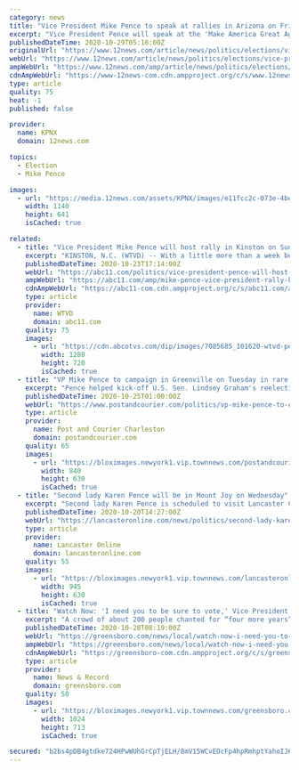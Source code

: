 ```yaml
---
category: news
title: "Vice President Mike Pence to speak at rallies in Arizona on Friday"
excerpt: "Vice President Pence will speak at the 'Make America Great Again!' Victory Rally events in both Flagstaff and Tucson."
publishedDateTime: 2020-10-29T05:16:00Z
originalUrl: "https://www.12news.com/article/news/politics/elections/vice-president-mike-pence-to-speak-at-rallies-in-arizona-on-friday/75-3e68b8a0-18f0-4b87-b57b-0be2b16c2f4f"
webUrl: "https://www.12news.com/article/news/politics/elections/vice-president-mike-pence-to-speak-at-rallies-in-arizona-on-friday/75-3e68b8a0-18f0-4b87-b57b-0be2b16c2f4f"
ampWebUrl: "https://www.12news.com/amp/article/news/politics/elections/vice-president-mike-pence-to-speak-at-rallies-in-arizona-on-friday/75-3e68b8a0-18f0-4b87-b57b-0be2b16c2f4f"
cdnAmpWebUrl: "https://www-12news-com.cdn.ampproject.org/c/s/www.12news.com/amp/article/news/politics/elections/vice-president-mike-pence-to-speak-at-rallies-in-arizona-on-friday/75-3e68b8a0-18f0-4b87-b57b-0be2b16c2f4f"
type: article
quality: 75
heat: -1
published: false

provider:
  name: KPNX
  domain: 12news.com

topics:
  - Election
  - Mike Pence

images:
  - url: "https://media.12news.com/assets/KPNX/images/e11fcc2c-073e-4be5-bad4-2142c1b92b23/e11fcc2c-073e-4be5-bad4-2142c1b92b23_1140x641.jpg"
    width: 1140
    height: 641
    isCached: true

related:
  - title: "Vice President Mike Pence will host rally in Kinston on Sunday"
    excerpt: "KINSTON, N.C. (WTVD) -- With a little more than a week before the election, Vice President Mike Pence will visit the Tar Heel state for a planned rally one day after President Donald Trump."
    publishedDateTime: 2020-10-23T17:14:00Z
    webUrl: "https://abc11.com/politics/vice-president-pence-will-host-rally-in-kinston-on-sunday/7275528/"
    ampWebUrl: "https://abc11.com/amp/mike-pence-vice-president-rally-kinston-nc/7275528/"
    cdnAmpWebUrl: "https://abc11-com.cdn.ampproject.org/c/s/abc11.com/amp/mike-pence-vice-president-rally-kinston-nc/7275528/"
    type: article
    provider:
      name: WTVD
      domain: abc11.com
    quality: 75
    images:
      - url: "https://cdn.abcotvs.com/dip/images/7085685_101620-wtvd-pence-one-on-one-vid.jpg"
        width: 1280
        height: 720
        isCached: true
  - title: "VP Mike Pence to campaign in Greenville on Tuesday in rare pre-election SC rally"
    excerpt: "Pence helped kick-off U.S. Sen. Lindsey Graham's reelection campaign a year and a half ago with rallies in Myrtle Beach and Greenville, and his return to the state could be"
    publishedDateTime: 2020-10-25T01:00:00Z
    webUrl: "https://www.postandcourier.com/politics/vp-mike-pence-to-campaign-in-greenville-on-tuesday-in-rare-pre-election-sc-rally/article_cebcf6ce-165b-11eb-a502-abfe9d3680e0.html"
    type: article
    provider:
      name: Post and Courier Charleston
      domain: postandcourier.com
    quality: 65
    images:
      - url: "https://bloximages.newyork1.vip.townnews.com/postandcourier.com/content/tncms/assets/v3/editorial/f/da/fda94d6a-165c-11eb-bae7-7b6abc6ad9c9/5c9fafc8993dc.image.jpg?resize=840%2C630"
        width: 840
        height: 630
        isCached: true
  - title: "Second lady Karen Pence will be in Mount Joy on Wednesday"
    excerpt: "Second lady Karen Pence is scheduled to visit Lancaster County on Wednesday, less than two weeks before the Nov. 3 election."
    publishedDateTime: 2020-10-20T14:27:00Z
    webUrl: "https://lancasteronline.com/news/politics/second-lady-karen-pence-will-be-in-mount-joy-on-wednesday/article_6c911526-12e0-11eb-b73c-c7f86ed6b0f9.html"
    type: article
    provider:
      name: Lancaster Online
      domain: lancasteronline.com
    quality: 55
    images:
      - url: "https://bloximages.newyork1.vip.townnews.com/lancasteronline.com/content/tncms/assets/v3/editorial/1/a1/1a16f6e8-bf8d-5241-80bc-27d0396b55de/5f7b89c2e6f05.image.jpg?resize=945%2C630"
        width: 945
        height: 630
        isCached: true
  - title: "Watch Now: 'I need you to be sure to vote,' Vice President Mike Pence tells 200 supporters at Greensboro rally on Tuesday"
    excerpt: "A crowd of about 200 people chanted for “four more years” of President Donald Trump on Tuesday afternoon during a campaign rally featuring Vice President Mike Pence."
    publishedDateTime: 2020-10-28T08:19:00Z
    webUrl: "https://greensboro.com/news/local/watch-now-i-need-you-to-be-sure-to-vote-vice-president-mike-pence-tells/article_d542145a-1856-11eb-89c6-43f6047e48af.html"
    ampWebUrl: "https://greensboro.com/news/local/watch-now-i-need-you-to-be-sure-to-vote-vice-president-mike-pence-tells/article_d542145a-1856-11eb-89c6-43f6047e48af.amp.html"
    cdnAmpWebUrl: "https://greensboro-com.cdn.ampproject.org/c/s/greensboro.com/news/local/watch-now-i-need-you-to-be-sure-to-vote-vice-president-mike-pence-tells/article_d542145a-1856-11eb-89c6-43f6047e48af.amp.html"
    type: article
    provider:
      name: News & Record
      domain: greensboro.com
    quality: 50
    images:
      - url: "https://bloximages.newyork1.vip.townnews.com/greensboro.com/content/tncms/assets/v3/editorial/3/2b/32bbaa04-189a-11eb-96fc-97e1fd38bd2a/5f9886a6215fe.image.jpg?resize=1024%2C713"
        width: 1024
        height: 713
        isCached: true

secured: "b2bs4pDB4gtdke724HPwWUhGrCpTjELH/8mV15WCvEOcFp4hpRmhptYahoIJ65caVJ56qJKC/woKjCD1XKqSoCCqjK/o2yjnuo1Ik7TDhFW+85ihetHX26A8CmnvNLDJF6AG3SnjC31lhuJPCiwPIUuWl5LSuX2aOIZPvMNq0WKUp3DcTAGw94i2mBjr9BFxwOhIM7T3dyCYXujzVxeHX2oT/jeftw8r6TGTgXKoZuRP8bHUCT+cGIRep+8lRMu3/iRED/gaqEBLfaSAJcvkIROq23GEQIi2SDHzS1BOryujKv0iZmmaZASQ3+Aui5/yqcHvXjQhEerRPUu87ekb2X0O7QS5y0h3cuKgeQW90m8=;jv9hQ3edKZEc2lTUzmACnw=="
---
```


